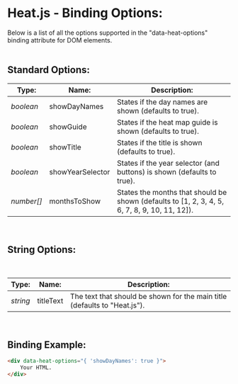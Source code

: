 # Heat.js - Binding Options:

Below is a list of all the options supported in the "data-heat-options" binding attribute for DOM elements.
<br>
<br>


## Standard Options:

| Type: | Name: | Description: |
| --- | --- | --- |
| *boolean* | showDayNames | States if the day names are shown (defaults to true). |
| *boolean* | showGuide | States if the heat map guide is shown (defaults to true). |
| *boolean* | showTitle | States if the title is shown (defaults to true). |
| *boolean* | showYearSelector | States if the year selector (and buttons) is shown (defaults to true). |
| *number[]* | monthsToShow | States the months that should be shown (defaults to [1, 2, 3, 4, 5, 6, 7, 8, 9, 10, 11, 12]). |

<br/>


## String Options:
<br/>

| Type: | Name: | Description: |
| --- | --- | --- |
| *string* | titleText | The text that should be shown for the main title (defaults to "Heat.js"). |

<br/>


## Binding Example:

```markdown
<div data-heat-options="{ 'showDayNames': true }">
    Your HTML.
</div>
```